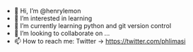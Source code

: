 - 👋 Hi, I’m @henrylemon
- 👀 I’m interested in learning
- 🌱 I’m currently learning python and git version control
- 💞️ I’m looking to collaborate on ...
- 📫 How to reach me: Twitter -> https://twitter.com/phlimasi
